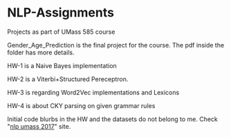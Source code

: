 # NLP-Assignments
Projects as part of UMass 585 course

Gender_Age_Prediction is the final project for the course. The pdf inside the folder has more details.

HW-1 is a Naive Bayes implementation

HW-2 is a Viterbi+Structured Pereceptron. 

HW-3 is regarding Word2Vec implementations and Lexicons

HW-4 is about CKY parsing on given grammar rules

Initial code blurbs in the HW and the datasets do not belong to me. Check "[nlp umass 2017](http://people.cs.umass.edu/~brenocon/inlp2017/)" site.
